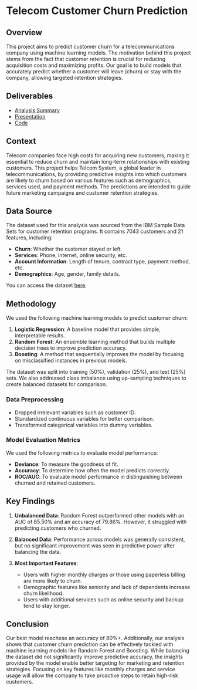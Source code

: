 # Telecom Customer Churn Prediction

## Overview

This project aims to predict customer churn for a telecommunications company using machine learning models. The motivation behind this project stems from the fact that customer retention is crucial for reducing acquisition costs and maximizing profits. Our goal is to build models that accurately predict whether a customer will leave (churn) or stay with the company, allowing targeted retention strategies.

## Deliverables
- [Analysis Summary](Analysis%20Summary.md)
- [Presentation](Presentation.pdf)
- [Code](Code.Rmd)

## Context

Telecom companies face high costs for acquiring new customers, making it essential to reduce churn and maintain long-term relationships with existing customers. This project helps Telcom System, a global leader in telecommunications, by providing predictive insights into which customers are likely to churn based on various features such as demographics, services used, and payment methods. The predictions are intended to guide future marketing campaigns and customer retention strategies.

## Data Source

The dataset used for this analysis was sourced from the IBM Sample Data Sets for customer retention programs. It contains 7043 customers and 21 features, including:
- **Churn**: Whether the customer stayed or left.
- **Services**: Phone, internet, online security, etc.
- **Account Information**: Length of tenure, contract type, payment method, etc.
- **Demographics**: Age, gender, family details.

You can access the dataset [here](https://www.ibm.com/communities/analytics/watson-analytics-blog/).

## Methodology

We used the following machine learning models to predict customer churn:
1. **Logistic Regression**: A baseline model that provides simple, interpretable results.
2. **Random Forest**: An ensemble learning method that builds multiple decision trees to improve prediction accuracy.
3. **Boosting**: A method that sequentially improves the model by focusing on misclassified instances in previous models.

The dataset was split into training (50%), validation (25%), and test (25%) sets. We also addressed class imbalance using up-sampling techniques to create balanced datasets for comparison.

### Data Preprocessing
- Dropped irrelevant variables such as customer ID.
- Standardized continuous variables for better comparison.
- Transformed categorical variables into dummy variables.

### Model Evaluation Metrics
We used the following metrics to evaluate model performance:
- **Deviance**: To measure the goodness of fit.
- **Accuracy**: To determine how often the model predicts correctly.
- **ROC/AUC**: To evaluate model performance in distinguishing between churned and retained customers.

## Key Findings

1. **Unbalanced Data**: Random Forest outperformed other models with an AUC of 85.50% and an accuracy of 79.86%. However, it struggled with predicting customers who churned.
   
2. **Balanced Data**: Performance across models was generally consistent, but no significant improvement was seen in predictive power after balancing the data.

3. **Most Important Features**:
    - Users with higher monthly charges or those using paperless billing are more likely to churn.
    - Demographic features like seniority and lack of dependents increase churn likelihood.
    - Users with additional services such as online security and backup tend to stay longer.

## Conclusion

Our best model reachese an accuracy of 80%+. Additionally, our analysis shows that customer churn prediction can be effectively tackled with machine learning models like Random Forest and Boosting. While balancing the dataset did not significantly improve predictive accuracy, the insights provided by the model enable better targeting for marketing and retention strategies. Focusing on key features like monthly charges and service usage will allow the company to take proactive steps to retain high-risk customers. 
